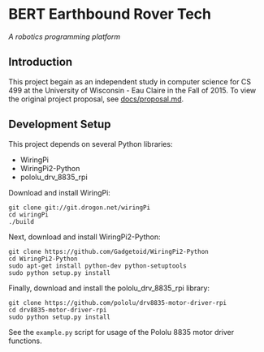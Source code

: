 # BERT Earthbound Rover Tech

_A robotics programming platform_

## Introduction

This project begain as an independent study in computer science for
CS 499 at the University of Wisconsin - Eau Claire in the Fall of 2015.
To view the original project proposal, see [docs/proposal.md](docs/proposal.md).

## Development Setup

This project depends on several Python libraries:

* WiringPi
* WiringPi2-Python
* pololu_drv_8835_rpi

Download and install WiringPi:

    git clone git://git.drogon.net/wiringPi
    cd wiringPi
    ./build

Next, download and install WiringPi2-Python:

    git clone https://github.com/Gadgetoid/WiringPi2-Python
    cd WiringPi2-Python
    sudo apt-get install python-dev python-setuptools
    sudo python setup.py install

Finally, download and install the pololu_drv_8835_rpi library:

    git clone https://github.com/pololu/drv8835-motor-driver-rpi
    cd drv8835-motor-driver-rpi
    sudo python setup.py install

See the `example.py` script for usage of the Pololu 8835 motor driver functions.
